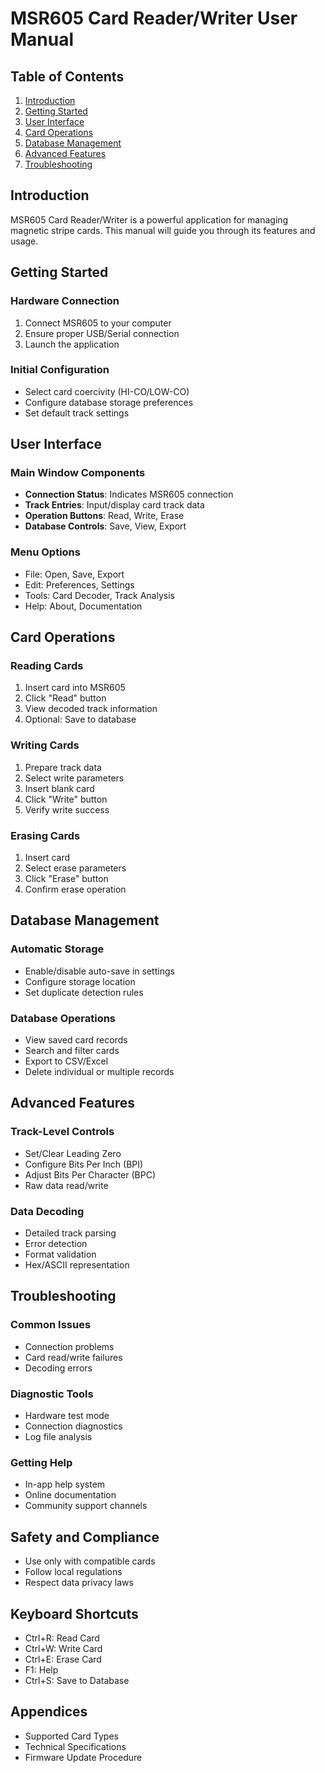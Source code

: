# MSR605 Card Reader/Writer User Manual

## Table of Contents
1. [Introduction](#introduction)
2. [Getting Started](#getting-started)
3. [User Interface](#user-interface)
4. [Card Operations](#card-operations)
5. [Database Management](#database-management)
6. [Advanced Features](#advanced-features)
7. [Troubleshooting](#troubleshooting)

## Introduction
MSR605 Card Reader/Writer is a powerful application for managing magnetic stripe cards. This manual will guide you through its features and usage.

## Getting Started

### Hardware Connection
1. Connect MSR605 to your computer
2. Ensure proper USB/Serial connection
3. Launch the application

### Initial Configuration
- Select card coercivity (HI-CO/LOW-CO)
- Configure database storage preferences
- Set default track settings

## User Interface

### Main Window Components
- **Connection Status**: Indicates MSR605 connection
- **Track Entries**: Input/display card track data
- **Operation Buttons**: Read, Write, Erase
- **Database Controls**: Save, View, Export

### Menu Options
- File: Open, Save, Export
- Edit: Preferences, Settings
- Tools: Card Decoder, Track Analysis
- Help: About, Documentation

## Card Operations

### Reading Cards
1. Insert card into MSR605
2. Click "Read" button
3. View decoded track information
4. Optional: Save to database

### Writing Cards
1. Prepare track data
2. Select write parameters
3. Insert blank card
4. Click "Write" button
5. Verify write success

### Erasing Cards
1. Insert card
2. Select erase parameters
3. Click "Erase" button
4. Confirm erase operation

## Database Management

### Automatic Storage
- Enable/disable auto-save in settings
- Configure storage location
- Set duplicate detection rules

### Database Operations
- View saved card records
- Search and filter cards
- Export to CSV/Excel
- Delete individual or multiple records

## Advanced Features

### Track-Level Controls
- Set/Clear Leading Zero
- Configure Bits Per Inch (BPI)
- Adjust Bits Per Character (BPC)
- Raw data read/write

### Data Decoding
- Detailed track parsing
- Error detection
- Format validation
- Hex/ASCII representation

## Troubleshooting

### Common Issues
- Connection problems
- Card read/write failures
- Decoding errors

### Diagnostic Tools
- Hardware test mode
- Connection diagnostics
- Log file analysis

### Getting Help
- In-app help system
- Online documentation
- Community support channels

## Safety and Compliance
- Use only with compatible cards
- Follow local regulations
- Respect data privacy laws

## Keyboard Shortcuts
- Ctrl+R: Read Card
- Ctrl+W: Write Card
- Ctrl+E: Erase Card
- F1: Help
- Ctrl+S: Save to Database

## Appendices
- Supported Card Types
- Technical Specifications
- Firmware Update Procedure
